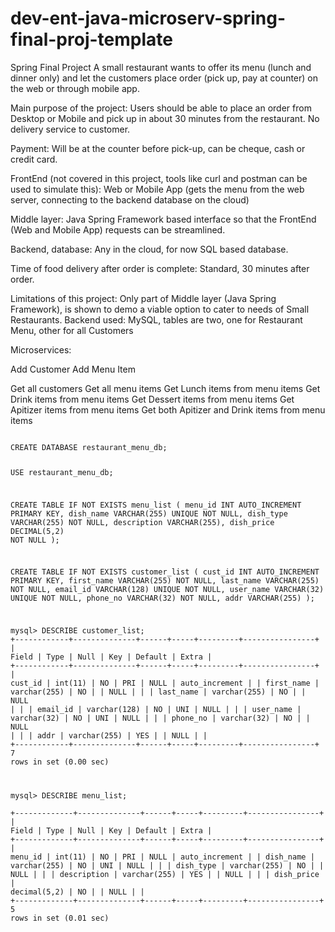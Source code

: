 # dev-ent-java-microserv-spring-final-proj-template
Spring Final Project 
  A small restaurant wants to offer its menu (lunch and dinner only) and let the customers place order (pick up, pay at counter) on the web or through mobile app. 

Main purpose of the project: 
  Users should be able to place an order from Desktop or Mobile and pick up in about 30 minutes from the restaurant. No delivery service to customer.
  
Payment: 
  Will be at the counter before pick-up, can be cheque, cash or credit card.
  
FrontEnd (not covered in this project, tools like curl and postman can be used to simulate this): 
  Web or Mobile App (gets the menu from the web server, connecting to the backend database on the cloud)

Middle layer: 
  Java Spring Framework based interface so that the FrontEnd (Web and Mobile App) requests can be streamlined.

Backend, database: 
  Any in the cloud, for now SQL based database.

Time of food delivery after order is complete: Standard, 30 minutes after order.

Limitations of this project:
  Only part of Middle layer (Java Spring Framework), is shown to demo a viable option to cater to needs of Small Restaurants.
Backend used: MySQL, tables are two, one for Restaurant Menu, other for all Customers

Microservices:

  Add Customer
  Add Menu Item

  Get all customers
  Get all menu items
  Get Lunch items from menu items
  Get Drink items from menu items
  Get Dessert items from menu items
  Get Apitizer items from menu items
  Get both Apitizer and Drink items from menu items

<code>
CREATE DATABASE restaurant_menu_db;

USE restaurant_menu_db;

CREATE TABLE IF NOT EXISTS menu_list (
    menu_id INT AUTO_INCREMENT PRIMARY KEY,
    dish_name VARCHAR(255) UNIQUE NOT NULL,
    dish_type VARCHAR(255) NOT NULL,
    description VARCHAR(255),
    dish_price DECIMAL(5,2) NOT NULL
);

CREATE TABLE IF NOT EXISTS customer_list (
    cust_id INT AUTO_INCREMENT PRIMARY KEY,
    first_name VARCHAR(255) NOT NULL,
    last_name VARCHAR(255) NOT NULL,
    email_id VARCHAR(128) UNIQUE NOT NULL,
    user_name VARCHAR(32) UNIQUE NOT NULL,
    phone_no VARCHAR(32) NOT NULL,
    addr VARCHAR(255)
);


mysql> DESCRIBE customer_list;
+------------+--------------+------+-----+---------+----------------+
| Field      | Type         | Null | Key | Default | Extra          |
+------------+--------------+------+-----+---------+----------------+
| cust_id    | int(11)      | NO   | PRI | NULL    | auto_increment |
| first_name | varchar(255) | NO   |     | NULL    |                |
| last_name  | varchar(255) | NO   |     | NULL    |                |
| email_id   | varchar(128) | NO   | UNI | NULL    |                |
| user_name  | varchar(32)  | NO   | UNI | NULL    |                |
| phone_no   | varchar(32)  | NO   |     | NULL    |                |
| addr       | varchar(255) | YES  |     | NULL    |                |
+------------+--------------+------+-----+---------+----------------+
7 rows in set (0.00 sec)


mysql> DESCRIBE menu_list;                                                      
+-------------+--------------+------+-----+---------+----------------+
| Field       | Type         | Null | Key | Default | Extra          |
+-------------+--------------+------+-----+---------+----------------+
| menu_id     | int(11)      | NO   | PRI | NULL    | auto_increment |
| dish_name   | varchar(255) | NO   | UNI | NULL    |                |
| dish_type   | varchar(255) | NO   |     | NULL    |                |
| description | varchar(255) | YES  |     | NULL    |                |
| dish_price  | decimal(5,2) | NO   |     | NULL    |                |
+-------------+--------------+------+-----+---------+----------------+
5 rows in set (0.01 sec)
</code>
